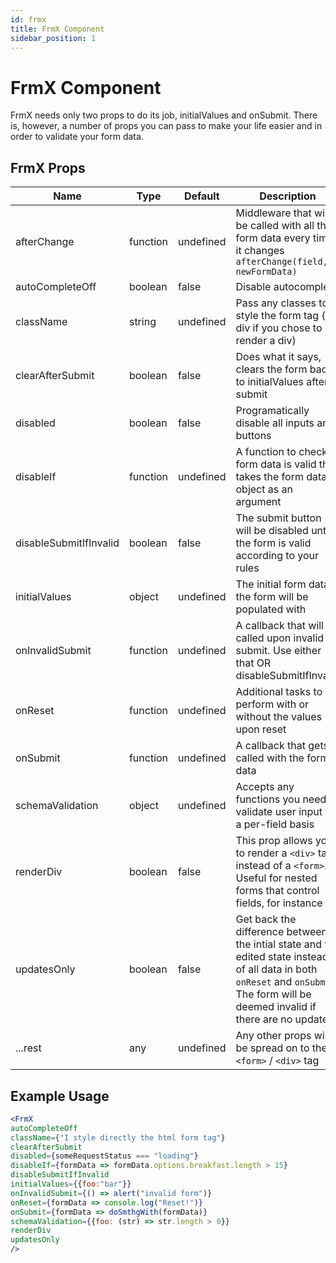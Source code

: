 ```yaml
---
id: frmx
title: FrmX Component
sidebar_position: 1
---
```


# FrmX Component

FrmX needs only two props to do its job, initialValues and onSubmit. There is, however, a number of props you can pass to make your life easier and in order to validate your form data.

## FrmX Props

| Name                    | Type           | Default       |  Description |
|----------               | -------------  | ------------- |  ------------- |
| afterChange             | function       | undefined     |  Middleware that will be called with all the form data every time it changes `afterChange(field, newFormData)` |
| autoCompleteOff         | boolean        | false         |  Disable autocomplete |
| className               | string         | undefined     |  Pass any classes to style the form tag (or div if you chose to render a div) |
| clearAfterSubmit        | boolean        | false         |  Does what it says, clears the form back to initialValues after submit |
| disabled                | boolean        | false         |  Programatically disable all inputs and buttons |
| disableIf               | function       | undefined     |  A function to check if form data is valid that takes the form data object as an argument |
| disableSubmitIfInvalid  | boolean        | false         |  The submit button will be disabled until the form is valid according to your rules |
| initialValues           | object         | undefined     |  The initial form data the form will be populated with |
| onInvalidSubmit         | function       | undefined     |  A callback that will be called upon invalid submit. Use either that OR disableSubmitIfInvalid |
| onReset                 | function       | undefined     |  Additional tasks to perform with or without the values upon reset |
| onSubmit                | function       | undefined     |  A callback that gets called with the form data |
| schemaValidation        | object         | undefined     |  Accepts any functions you need to validate user input on a per-field basis |
| renderDiv               | boolean        | false         |  This prop allows you to render a `<div>` tag instead of a `<form>`. Useful for nested forms that control fields, for instance |
| updatesOnly             | boolean        | false         |  Get back the difference between the intial state and the edited state instead of all data in both `onReset` and `onSubmit`. The form will be deemed invalid if there are no updates |
| ...rest                 | any            | undefined     |  Any other props will be spread on to the `<form>` / `<div>` tag |

## Example Usage

```jsx
<FrmX
autoCompleteOff
className={"I style directly the html form tag"}
clearAfterSubmit
disabled={someRequestStatus === "loading"}
disableIf={formData => formData.options.breakfast.length > 15}
disableSubmitIfInvalid
initialValues={{foo:"bar"}}
onInvalidSubmit={() => alert("invalid form")}
onReset={formData => console.log("Reset!")}
onSubmit={formData => doSmthgWith(formData)}
schemaValidation={{foo: (str) => str.length > 0}}
renderDiv
updatesOnly
/>
```
